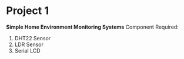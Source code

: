 # Project 1
<b>Simple Home Environment Monitoring Systems</b>
Component Required:
1. DHT22 Sensor
2. LDR Sensor
3. Serial LCD

